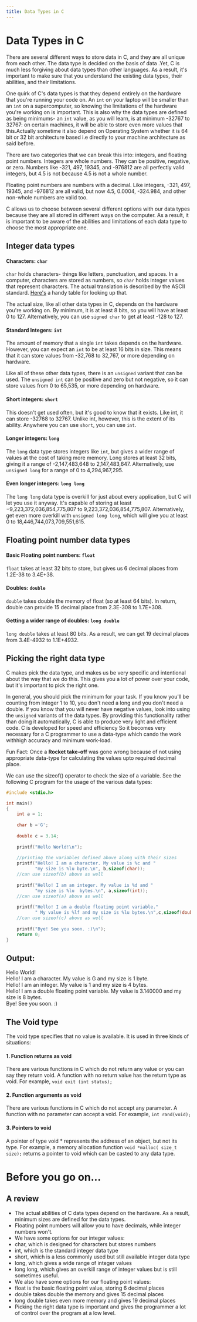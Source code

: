 ```yaml
---
title: Data Types in C
---
```

# Data Types in C
There are several different ways to store data in C, and they are all unique from each other. The data type is decided on the basis of data .Yet, C is much less forgiving about data types than other languages. As a result, it's important to make sure that you understand the existing data types, their abilities, and their limitations.

One quirk of C's data types is that they depend entirely on the hardware that you're running your code on. An `int` on your laptop will be smaller than an `int` on a supercomputer, so knowing the limitations of the hardware you're working on is important. This is also why the data types are defined as being minimums- an `int` value, as you will learn, is at minimum -32767 to 32767: on certain machines, it will be able to store even more values that this.Actually sometime it also depend on Operating System whether it is 64 bit or 32 bit architecture based i.e directly to your machine architecture as said before.

There are two categories that we can break this into: integers, and floating point numbers. Integers are whole numbers. They can be positive, negative, or zero. Numbers like -321, 497, 19345, and -976812 are all perfectly valid integers, but 4.5 is not because 4.5 is not a whole number.

Floating point numbers are numbers with a decimal. Like integers, -321, 497, 19345, and -976812 are all valid, but now 4.5, 0.0004, -324.984, and other non-whole numbers are valid too.

C allows us to choose between several different options with our data types because they are all stored in different ways on the computer. As a result, it is important to be aware of the abilities and limitations of each data type to choose the most appropriate one.

## Integer data types

#### Characters: `char`
`char` holds characters- things like letters, punctuation, and spaces. In a computer, characters are stored as numbers, so `char` holds integer values that represent characters. The actual translation is described by the ASCII standard. <a href='http://www.asciitable.com/' target='_blank' rel='nofollow'>Here's</a> a handy table for looking up that.

The actual size, like all other data types in C, depends on the hardware you're working on. By minimum, it is at least 8 bits, so you will have at least 0 to 127. Alternatively, you can use `signed char` to get at least -128 to 127.

#### Standard Integers: `int`
The amount of memory that a single `int` takes depends on the hardware. However, you can expect an `int` to be at least 16 bits in size. This means that it can store values from -32,768 to 32,767, or more depending on hardware.

Like all of these other data types, there is an `unsigned` variant that can be used. The `unsigned int` can be positive and zero but not negative, so it can store values from 0 to 65,535, or more depending on hardware.

#### Short integers: `short`
This doesn't get used often, but it's good to know that it exists. Like int, it can store -32768 to 32767. Unlike int, however, this is the extent of its ability. Anywhere you can use `short`, you can use `int`.

#### Longer integers: `long`
The `long` data type stores integers like `int`, but gives a wider range of values at the cost of taking more memory. Long stores at least 32 bits, giving it a range of -2,147,483,648 to 2,147,483,647. Alternatively, use `unsigned long` for a range of 0 to 4,294,967,295.

#### Even longer integers: `long long`
The `long long` data type is overkill for just about every application, but C will let you use it anyway. It's capable of storing at least −9,223,372,036,854,775,807 to 9,223,372,036,854,775,807. Alternatively, get even more overkill with `unsigned long long`, which will give you at least 0 to 18,446,744,073,709,551,615.

## Floating point number data types
#### Basic Floating point numbers: `float`
`float` takes at least 32 bits to store, but gives us 6 decimal places from 1.2E-38 to 3.4E+38.

#### Doubles: `double`
`double` takes double the memory of float (so at least 64 bits). In return, double can provide 15 decimal place from 2.3E-308 to 1.7E+308.

#### Getting a wider range of doubles: `long double`
`long double` takes at least 80 bits. As a result, we can get 19 decimal places from 3.4E-4932 to 1.1E+4932.

## Picking the right data type
C makes pick the data type, and makes us be very specific and intentional about the way that we do this. This gives you a lot of power over your code, but it's important to pick the right one.

In general, you should pick the minimum for your task. If you know you'll be counting from integer 1 to 10, you don't need a long and you don't need a double. If you know that you will never have negative values, look into using the `unsigned` variants of the data types. By providing this functionality rather than doing it automatically, C is able to produce very light and efficient code. C is developed for speed and efficiency So it becomes very necessary for a C programmer to use a data-type which cando the work withhigh accuracy and minimum work-load. 

Fun Fact: Once a **Rocket take-off** was gone wrong because of not using appropriate data-type for calculating the values upto required decimal place.

We can use the sizeof() operator to check the size of a variable. See the following C program for the usage of the various data types:

```c
#include <stdio.h>

int main()
{
    int a = 1;
    
    char b ='G';
    
    double c = 3.14;
    
    printf("Hello World!\n");
 
    //printing the variables defined above along with their sizes
    printf("Hello! I am a character. My value is %c and "
           "my size is %lu byte.\n", b,sizeof(char));
    //can use sizeof(b) above as well
 
    printf("Hello! I am an integer. My value is %d and "
           "my size is %lu  bytes.\n", a,sizeof(int));
    //can use sizeof(a) above as well
 
    printf("Hello! I am a double floating point variable."
           " My value is %lf and my size is %lu bytes.\n",c,sizeof(double));
    //can use sizeof(c) above as well
 
    printf("Bye! See you soon. :)\n");
    return 0;
}
```

## Output:

Hello World!  
Hello! I am a character. My value is G and my size is 1 byte.  
Hello! I am an integer. My value is 1 and my size is 4  bytes.  
Hello! I am a double floating point variable. My value is 3.140000 and my size is 8 bytes.  
Bye! See you soon. :)

## The Void type
The void type specifies that no value is available. It is used in three kinds of situations:

#### 1. Function returns as void
There are various functions in C which do not return any value or you can say they return void. A function with no return value has the return type as void. For example, ```void exit (int status);```

#### 2. Function arguments as void
There are various functions in C which do not accept any parameter. A function with no parameter can accept a void. For example, ```int rand(void);```

#### 3. Pointers to void
A pointer of type void * represents the address of an object, but not its type. For example, a memory allocation function ```void *malloc( size_t size);``` returns a pointer to void which can be casted to any data type.


# Before you go on...
## A review
* The actual abilities of C data types depend on the hardware. As a result, minimum sizes are defined for the data types.
* Floating point numbers will allow you to have decimals, while integer numbers won't.
* We have some options for our integer values:
 * char, which is designed for characters but stores numbers
 * int, which is the standard integer data type
 * short, which is a less commonly used but still available integer data type
 * long, which gives a wide range of integer values
 * long long, which gives an overkill range of integer values but is still sometimes useful.
* We also have some options for our floating point values:
 * float is the basic floating point value, storing 6 decimal places
 * double takes double the memory and gives 15 decimal places
 * long double takes even more memory and gives 19 decimal places
* Picking the right data type is important and gives the programmer a lot of control over the program at a low level.
